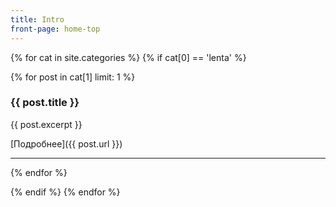 ```yaml
---
title: Intro
front-page: home-top
---
```


{% for cat in site.categories %}
{% if cat[0] == 'lenta' %}

{% for post in cat[1] limit: 1 %}
### {{ post.title }}

{{ post.excerpt }}

[Подробнее]({{ post.url }})

****** 

{% endfor %}

{% endif %}
{% endfor %}
